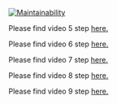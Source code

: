 [![Maintainability](https://api.codeclimate.com/v1/badges/204b8024374476650831/maintainability)](https://codeclimate.com/github/unimilk456/java-project-61/maintainability)

Please find video 5 step [here.](https://asciinema.org/a/7vfwQEFHSLSI3IwI8x8mOLZiZ)

Please find video 6 step [here.](https://asciinema.org/a/zCETxc0I79SBpq8xRzXIFXXmG)

Please find video 7 step [here.](https://asciinema.org/a/xxM7KeY97qMwp3OxxTqhBWhrr)

Please find video 8 step [here.](https://asciinema.org/a/jCkfgHvKmvrQvMTdSphvqnlxM)

Please find video 9 step [here.](https://asciinema.org/a/If3wulHroT7F2hi3eU4wpzA0F)